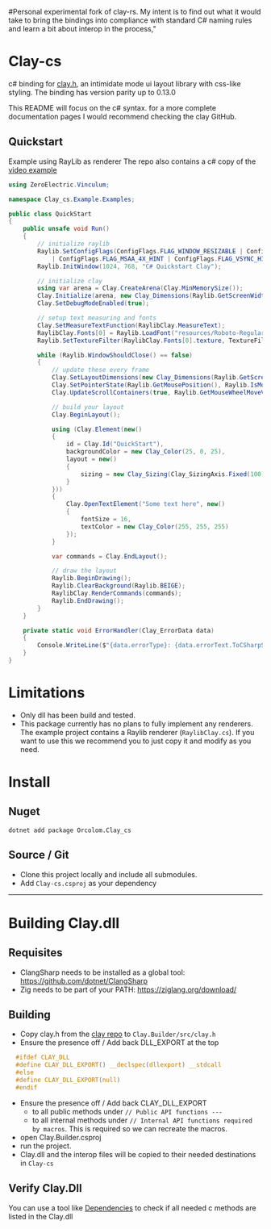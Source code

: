 #Personal experimental fork of clay-rs. My intent is to find out what it would take to bring the bindings into compliance with standard C# naming rules and learn a bit about interop in the process,"

# Clay-cs

c# binding for [clay.h](https://github.com/nicbarker/clay), an intimidate mode ui layout library with css-like styling. 
The binding has version parity up to 0.13.0

This README will focus on the c# syntax. for a more complete documentation pages I would recommend checking the clay GitHub. 

## Quickstart
Example using RayLib as renderer
The repo also contains a c# copy of the [video example](https://www.youtube.com/watch?v=DYWTw19_8r4) 
```cs
using ZeroElectric.Vinculum;

namespace Clay_cs.Example.Examples;

public class QuickStart
{
	public unsafe void Run()
	{
		// initialize raylib
		Raylib.SetConfigFlags(ConfigFlags.FLAG_WINDOW_RESIZABLE | ConfigFlags.FLAG_WINDOW_HIGHDPI
			| ConfigFlags.FLAG_MSAA_4X_HINT | ConfigFlags.FLAG_VSYNC_HINT);
		Raylib.InitWindow(1024, 768, "C# Quickstart Clay");

		// initialize clay
		using var arena = Clay.CreateArena(Clay.MinMemorySize());
		Clay.Initialize(arena, new Clay_Dimensions(Raylib.GetScreenWidth(), Raylib.GetScreenHeight()), ErrorHandler);
		Clay.SetDebugModeEnabled(true);

		// setup text measuring and fonts
		Clay.SetMeasureTextFunction(RaylibClay.MeasureText);
		RaylibClay.Fonts[0] = Raylib.LoadFont("resources/Roboto-Regular.ttf");
		Raylib.SetTextureFilter(RaylibClay.Fonts[0].texture, TextureFilter.TEXTURE_FILTER_BILINEAR);

		while (Raylib.WindowShouldClose() == false)
		{
			// update these every frame
			Clay.SetLayoutDimensions(new Clay_Dimensions(Raylib.GetScreenWidth(), Raylib.GetScreenHeight()));
			Clay.SetPointerState(Raylib.GetMousePosition(), Raylib.IsMouseButtonDown(0));
			Clay.UpdateScrollContainers(true, Raylib.GetMouseWheelMoveV(), Raylib.GetFrameTime());

			// build your layout
			Clay.BeginLayout();

			using (Clay.Element(new()
			{
				id = Clay.Id("QuickStart"),
				backgroundColor = new Clay_Color(25, 0, 25),
				layout = new()
				{
					sizing = new Clay_Sizing(Clay_SizingAxis.Fixed(100), Clay_SizingAxis.Grow())
				}
			}))
			{
				Clay.OpenTextElement("Some text here", new()
				{
					fontSize = 16,
					textColor = new Clay_Color(255, 255, 255)
				});
			}

			var commands = Clay.EndLayout();

			// draw the layout
			Raylib.BeginDrawing();
			Raylib.ClearBackground(Raylib.BEIGE);
			RaylibClay.RenderCommands(commands);
			Raylib.EndDrawing();
		}
	}

	private static void ErrorHandler(Clay_ErrorData data)
	{
		Console.WriteLine($"{data.errorType}: {data.errorText.ToCSharpString()}");
	}
}
```

# Limitations

- Only dll has been build and tested.
- This package currently has no plans to fully implement any renderers. The example project contains a Raylib renderer (`RaylibClay.cs`). If you want to use this we recommend you to just copy it and modify as you need. 

# Install

## Nuget
`dotnet add package Orcolom.Clay_cs`

## Source / Git

- Clone this project locally and include all submodules.
- Add `Clay-cs.csproj` as your dependency

---

# Building Clay.dll

## Requisites
- ClangSharp needs to be installed as a global tool: https://github.com/dotnet/ClangSharp
- Zig needs to be part of your PATH: https://ziglang.org/download/

## Building
- Copy clay.h from the [clay repo](https://github.com/nicbarker/clay) to `Clay.Builder/src/clay.h`
- Ensure the presence off / Add back DLL_EXPORT at the top
```c 
  #ifdef CLAY_DLL
  #define CLAY_DLL_EXPORT() __declspec(dllexport) __stdcall
  #else
  #define CLAY_DLL_EXPORT(null)
  #endif
```
- Ensure the presence off / Add back CLAY_DLL_EXPORT
  - to all public methods under `// Public API functions ---`
  - to all internal methods under `// Internal API functions required by macros`. This is required so we can recreate the macros.
- open Clay.Builder.csproj
- run the project. 
- Clay.dll and the interop files will be copied to their needed destinations in `Clay-cs`

## Verify Clay.Dll

You can use a tool like [Dependencies](https://github.com/lucasg/Dependencies) to check if all needed c methods are listed in the Clay.dll
